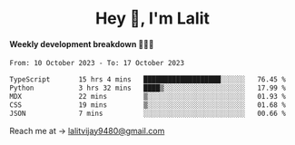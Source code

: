 <h1 align="center">Hey 👋, I'm Lalit</h1>

#### Weekly development breakdown 👨🏻‍💻
<!--START_SECTION:waka-->

```txt
From: 10 October 2023 - To: 17 October 2023

TypeScript       15 hrs 4 mins   ███████████████████░░░░░░   76.45 %
Python           3 hrs 32 mins   ████▒░░░░░░░░░░░░░░░░░░░░   17.99 %
MDX              22 mins         ▒░░░░░░░░░░░░░░░░░░░░░░░░   01.93 %
CSS              19 mins         ▒░░░░░░░░░░░░░░░░░░░░░░░░   01.68 %
JSON             7 mins          ░░░░░░░░░░░░░░░░░░░░░░░░░   00.66 %
```

<!--END_SECTION:waka-->

Reach me at → lalitvijay9480@gmail.com
